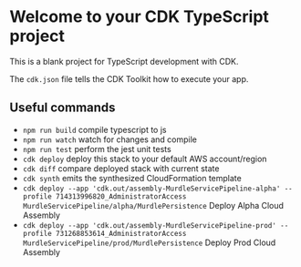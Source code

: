 # Welcome to your CDK TypeScript project

This is a blank project for TypeScript development with CDK.

The `cdk.json` file tells the CDK Toolkit how to execute your app.

## Useful commands

* `npm run build`   compile typescript to js
* `npm run watch`   watch for changes and compile
* `npm run test`    perform the jest unit tests
* `cdk deploy`      deploy this stack to your default AWS account/region
* `cdk diff`        compare deployed stack with current state
* `cdk synth`       emits the synthesized CloudFormation template
 * `cdk deploy --app 'cdk.out/assembly-MurdleServicePipeline-alpha' --profile 714313996820_AdministratorAccess MurdleServicePipeline/alpha/MurdlePersistence` Deploy Alpha Cloud Assembly
 * `cdk deploy --app 'cdk.out/assembly-MurdleServicePipeline-prod' --profile 731268853614_AdministratorAccess MurdleServicePipeline/prod/MurdlePersistence` Deploy Prod Cloud Assembly
